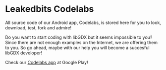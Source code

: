 Leakedbits Codelabs
===================
All source code of our Android app, Codelabs, is stored here for you to look, download, test, fork and admire!

Do you want to start coding with libGDX but it seems impossible to you? Since there are not enough examples on the Internet, we are offering them to you. So go ahead, maybe with our help you will become a succesful libGDX developer!


Check our <a href="https://play.google.com/store/apps/details?id=com.leakedbits.codelabs" title="Codelabs app">Codelabs app</a> at Google Play!

